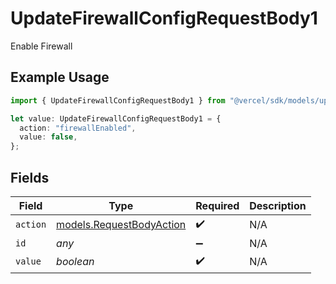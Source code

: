 # UpdateFirewallConfigRequestBody1

Enable Firewall

## Example Usage

```typescript
import { UpdateFirewallConfigRequestBody1 } from "@vercel/sdk/models/updatefirewallconfigop.js";

let value: UpdateFirewallConfigRequestBody1 = {
  action: "firewallEnabled",
  value: false,
};
```

## Fields

| Field                                                      | Type                                                       | Required                                                   | Description                                                |
| ---------------------------------------------------------- | ---------------------------------------------------------- | ---------------------------------------------------------- | ---------------------------------------------------------- |
| `action`                                                   | [models.RequestBodyAction](../models/requestbodyaction.md) | :heavy_check_mark:                                         | N/A                                                        |
| `id`                                                       | *any*                                                      | :heavy_minus_sign:                                         | N/A                                                        |
| `value`                                                    | *boolean*                                                  | :heavy_check_mark:                                         | N/A                                                        |